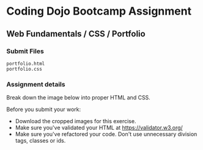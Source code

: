# Coding Dojo Bootcamp Assignment  
## Web Fundamentals / CSS / Portfolio  

### Submit Files
```
portfolio.html
portfolio.css
```

### Assignment details  
Break down the image below into proper HTML and CSS.  

Before you submit your work:  

* Download the cropped images for this exercise.
* Make sure you've validated your HTML at https://validator.w3.org/
* Make sure you've refactored your code. Don't use unnecessary division tags, classes or ids.